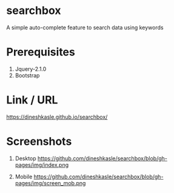 # searchbox

 A simple auto-complete feature to search data using keywords

# Prerequisites

1. Jquery-2.1.0 <br>
2. Bootstrap 

# Link / URL 
https://dineshkasle.github.io/searchbox/

# Screenshots

1. Desktop
https://github.com/dineshkasle/searchbox/blob/gh-pages/img/index.png

2. Mobile
https://github.com/dineshkasle/searchbox/blob/gh-pages/img/screen_mob.png
